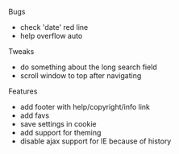 Bugs
- check 'date' red line
- help overflow auto


Tweaks
- do something about the long search field
- scroll window to top after navigating


Features
- add footer with help/copyright/info link
- add favs
- save settings in cookie
- add support for theming
- disable ajax support for IE because of history